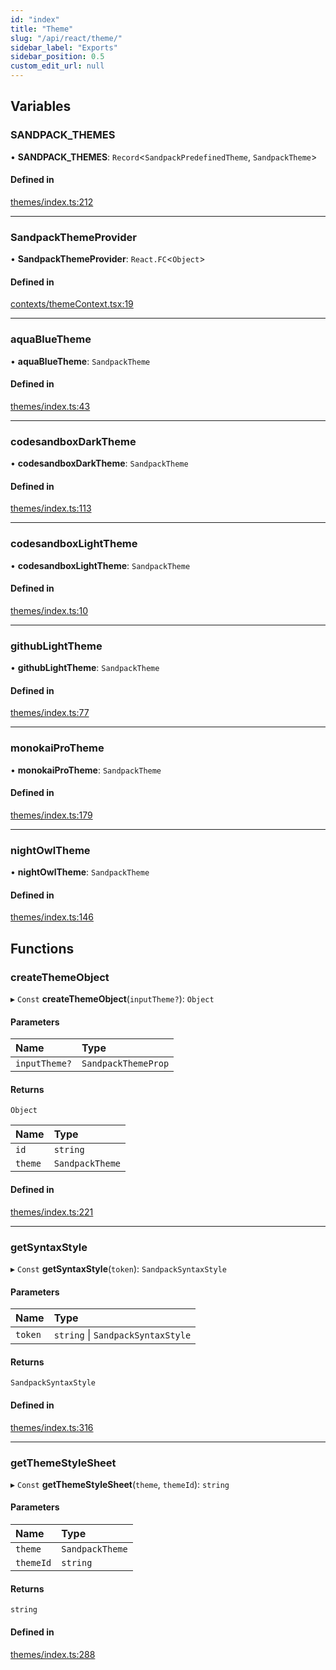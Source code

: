 ```yaml
---
id: "index"
title: "Theme"
slug: "/api/react/theme/"
sidebar_label: "Exports"
sidebar_position: 0.5
custom_edit_url: null
---
```


## Variables

### SANDPACK\_THEMES

• **SANDPACK\_THEMES**: `Record`<`SandpackPredefinedTheme`, `SandpackTheme`\>

#### Defined in

[themes/index.ts:212](https://github.com/codesandbox/sandpack/blob/ce1032c/sandpack-react/src/themes/index.ts#L212)

___

### SandpackThemeProvider

• **SandpackThemeProvider**: `React.FC`<`Object`\>

#### Defined in

[contexts/themeContext.tsx:19](https://github.com/codesandbox/sandpack/blob/ce1032c/sandpack-react/src/contexts/themeContext.tsx#L19)

___

### aquaBlueTheme

• **aquaBlueTheme**: `SandpackTheme`

#### Defined in

[themes/index.ts:43](https://github.com/codesandbox/sandpack/blob/ce1032c/sandpack-react/src/themes/index.ts#L43)

___

### codesandboxDarkTheme

• **codesandboxDarkTheme**: `SandpackTheme`

#### Defined in

[themes/index.ts:113](https://github.com/codesandbox/sandpack/blob/ce1032c/sandpack-react/src/themes/index.ts#L113)

___

### codesandboxLightTheme

• **codesandboxLightTheme**: `SandpackTheme`

#### Defined in

[themes/index.ts:10](https://github.com/codesandbox/sandpack/blob/ce1032c/sandpack-react/src/themes/index.ts#L10)

___

### githubLightTheme

• **githubLightTheme**: `SandpackTheme`

#### Defined in

[themes/index.ts:77](https://github.com/codesandbox/sandpack/blob/ce1032c/sandpack-react/src/themes/index.ts#L77)

___

### monokaiProTheme

• **monokaiProTheme**: `SandpackTheme`

#### Defined in

[themes/index.ts:179](https://github.com/codesandbox/sandpack/blob/ce1032c/sandpack-react/src/themes/index.ts#L179)

___

### nightOwlTheme

• **nightOwlTheme**: `SandpackTheme`

#### Defined in

[themes/index.ts:146](https://github.com/codesandbox/sandpack/blob/ce1032c/sandpack-react/src/themes/index.ts#L146)

## Functions

### createThemeObject

▸ `Const` **createThemeObject**(`inputTheme?`): `Object`

#### Parameters

| Name | Type |
| :------ | :------ |
| `inputTheme?` | `SandpackThemeProp` |

#### Returns

`Object`

| Name | Type |
| :------ | :------ |
| `id` | `string` |
| `theme` | `SandpackTheme` |

#### Defined in

[themes/index.ts:221](https://github.com/codesandbox/sandpack/blob/ce1032c/sandpack-react/src/themes/index.ts#L221)

___

### getSyntaxStyle

▸ `Const` **getSyntaxStyle**(`token`): `SandpackSyntaxStyle`

#### Parameters

| Name | Type |
| :------ | :------ |
| `token` | `string` \| `SandpackSyntaxStyle` |

#### Returns

`SandpackSyntaxStyle`

#### Defined in

[themes/index.ts:316](https://github.com/codesandbox/sandpack/blob/ce1032c/sandpack-react/src/themes/index.ts#L316)

___

### getThemeStyleSheet

▸ `Const` **getThemeStyleSheet**(`theme`, `themeId`): `string`

#### Parameters

| Name | Type |
| :------ | :------ |
| `theme` | `SandpackTheme` |
| `themeId` | `string` |

#### Returns

`string`

#### Defined in

[themes/index.ts:288](https://github.com/codesandbox/sandpack/blob/ce1032c/sandpack-react/src/themes/index.ts#L288)
